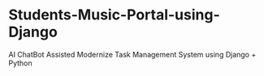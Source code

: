 # Students-Music-Portal-using-Django
AI ChatBot Assisted Modernize Task Management System using Django + Python
